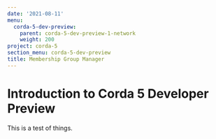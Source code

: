 ```yaml
---
date: '2021-08-11'
menu:
  corda-5-dev-preview:
    parent: corda-5-dev-preview-1-network
    weight: 200
project: corda-5
section_menu: corda-5-dev-preview
title: Membership Group Manager
---
```


# Introduction to Corda 5 Developer Preview

This is a test of things.
